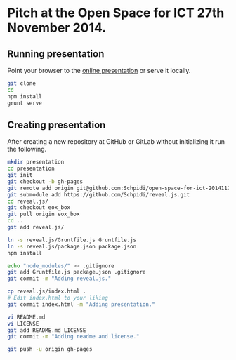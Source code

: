 # Pitch at the Open Space for ICT 27th November 2014.

## Running presentation

Point your browser to the [online presentation](http://schpidi.github.io/open-space-for-ict-20141127)
or serve it locally.

```bash
git clone
cd
npm install
grunt serve
```

## Creating presentation

After creating a new repository at GitHub or GitLab without initializing it
run the following.

```bash
mkdir presentation
cd presentation
git init
git checkout -b gh-pages
git remote add origin git@github.com:Schpidi/open-space-for-ict-20141127.git
git submodule add https://github.com/Schpidi/reveal.js.git
cd reveal.js/
git checkout eox_box
git pull origin eox_box
cd ..
git add reveal.js/

ln -s reveal.js/Gruntfile.js Gruntfile.js
ln -s reveal.js/package.json package.json
npm install

echo "node_modules/" >> .gitignore
git add Gruntfile.js package.json .gitignore
git commit -m "Adding reveal.js."

cp reveal.js/index.html .
# Edit index.html to your liking
git commit index.html -m "Adding presentation."

vi README.md
vi LICENSE
git add README.md LICENSE
git commit -m "Adding readme and license."

git push -u origin gh-pages
```
